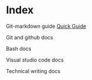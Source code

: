 # Index #

Git-markdown guide 
[Quick Guide](/docs/markdown/git-markdown.md)

Git and github docs 

Bash docs 

Visual studio code docs

Technical writing docs

